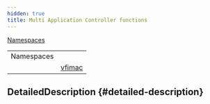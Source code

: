 ```yaml
---
hidden: true
title: Multi Application Controller functions
---
```


[Namespaces](#namespaces)

|            |                                                  |
|------------|--------------------------------------------------|
| Namespaces |                                                  |
|            | <a href="namespacevfimac.md">vfimac</a> |

## DetailedDescription {#detailed-description}
